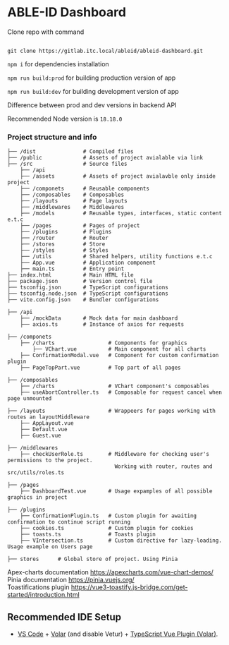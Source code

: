 # ABLE-ID Dashboard

Clone repo with command

<code>
git clone https://gitlab.itc.local/ableid/ableid-dashboard.git
</code>

<code>npm i</code> for dependencies installation

<code>npm run build:prod</code> for building production version of app

<code>npm run build:dev</code> for building development version of app

Difference between prod and dev versions in backend API

Recommended Node version is <code>18.18.0</code>

### Project structure and info
    ├── /dist               # Compiled files
    ├── /public             # Assets of project avialable via link
    ├── /src                # Source files
        ├── /api        
        ├── /assets         # Assets of project avialavble only inside project
        ├── /componets      # Reusable components
        ├── /composables    # Composables  
        ├── /layouts        # Page layouts
        ├── /middlewares    # Middlewares
        ├── /models         # Reusable types, interfaces, static content e.t.c
        ├── /pages          # Pages of project
        ├── /plugins        # Plugins
        ├── /router         # Router
        ├── /stores         # Store
        ├── /styles         # Styles
        ├── /utils          # Shared helpers, utility functions e.t.c
        ├── App.vue         # Application component
        ├── main.ts         # Entry point
    ├── index.html          # Main HTML file
    ├── package.json        # Version control file
    ├── tsconfig.json       # TypeScript configurations
    ├── tsconfig.node.json  # TypeScript configurations
    ├── vite.config.json    # Bundler configurations

    ├── /api
        ├── /mockData       # Mock data for main dashboard
        ├── axios.ts        # Instance of axios for requests

    ├── /componets                  
        ├── /charts                 # Сomponents for graphics
            ├── VChart.vue          # Main component for all charts
        ├── ConfirmationModal.vue   # Component for custom confirmation plugin
        ├── PageTopPart.vue         # Top part of all pages
    
    ├── /composables
        ├── /charts                 # VChart component's composables
        ├── useAbortController.ts   # Composable for request cancel when page unmounted
    
    ├── /layouts                    # Wrappeers for pages working with routes an layoutMiddleware
        ├── AppLayout.vue
        ├── Default.vue
        ├── Guest.vue

    ├── /middlewares
        ├── checkUserRole.ts        # Middleware for checking user's permissions to the project.
                                      Working with router, routes and src/utils/roles.ts
    
    ├── /pages
        ├── DashboardTest.vue       # Usage expamples of all possible graphics in project

    ├── /plugins
        ├── ConfirmationPlugin.ts   # Custom plugin for awaiting confirmation to continue script running
        ├── cookies.ts              # Custom plugin for cookies
        ├── toasts.ts               # Toasts plugin
        ├── VIntersection.ts        # Custom directive for lazy-loading. Usage example on Users page
    
    ├── stores      # Global store of project. Using Pinia

Apex-charts documentation https://apexcharts.com/vue-chart-demos/
<br>
Pinia documentation https://pinia.vuejs.org/
<br>
Toastifications plugin https://vue3-toastify.js-bridge.com/get-started/introduction.html

## Recommended IDE Setup
- [VS Code](https://code.visualstudio.com/) + [Volar](https://marketplace.visualstudio.com/items?itemName=Vue.volar) (and disable Vetur) + [TypeScript Vue Plugin (Volar)](https://marketplace.visualstudio.com/items?itemName=Vue.vscode-typescript-vue-plugin).